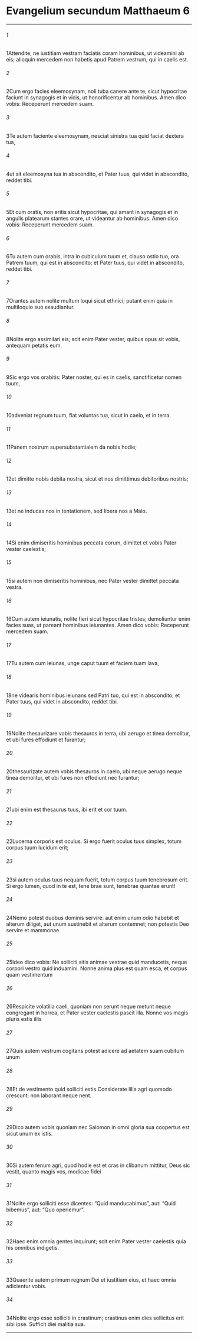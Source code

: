 
# Evangelium secundum Matthaeum 6
***
###### 1
<span class=vrs>1</span>Attendite, ne iustitiam vestram faciatis coram hominibus, ut videamini ab eis; alioquin mercedem non habetis apud Patrem vestrum, qui in caelis est.
###### 2
<span class=vrs>2</span>Cum ergo facies eleemosynam, noli tuba canere ante te, sicut hypocritae faciunt in synagogis et in vicis, ut honorificentur ab hominibus. Amen dico vobis: Receperunt mercedem suam.
###### 3
<span class=vrs>3</span>Te autem faciente eleemosynam, nesciat sinistra tua quid faciat dextera tua,
###### 4
<span class=vrs>4</span>ut sit eleemosyna tua in abscondito, et Pater tuus, qui videt in abscondito, reddet tibi.
###### 5
<span class=vrs>5</span>Et cum oratis, non eritis sicut hypocritae, qui amant in synagogis et in angulis platearum stantes orare, ut videantur ab hominibus. Amen dico vobis: Receperunt mercedem suam.
###### 6
<span class=vrs>6</span>Tu autem cum orabis, intra in cubiculum tuum et, clauso ostio tuo, ora Patrem tuum, qui est in abscondito; et Pater tuus, qui videt in abscondito, reddet tibi.
###### 7
<span class=vrs>7</span>Orantes autem nolite multum loqui sicut ethnici; putant enim quia in multiloquio suo exaudiantur.
###### 8
<span class=vrs>8</span>Nolite ergo assimilari eis; scit enim Pater vester, quibus opus sit vobis, antequam petatis eum.
###### 9
<span class=vrs>9</span>Sic ergo vos orabitis: Pater noster, qui es in caelis, sanctificetur nomen tuum,
###### 10
<span class=vrs>10</span>adveniat regnum tuum, fiat voluntas tua, sicut in caelo, et in terra.
###### 11
<span class=vrs>11</span>Panem nostrum supersubstantialem da nobis hodie;
###### 12
<span class=vrs>12</span>et dimitte nobis debita nostra, sicut et nos dimittimus debitoribus nostris;
###### 13
<span class=vrs>13</span>et ne inducas nos in tentationem, sed libera nos a Malo.
###### 14
<span class=vrs>14</span>Si enim dimiseritis hominibus peccata eorum, dimittet et vobis Pater vester caelestis;
###### 15
<span class=vrs>15</span>si autem non dimiseritis hominibus, nec Pater vester dimittet peccata vestra.
###### 16
<span class=vrs>16</span>Cum autem ieiunatis, nolite fieri sicut hypocritae tristes; demoliuntur enim facies suas, ut pareant hominibus ieiunantes. Amen dico vobis: Receperunt mercedem suam.
###### 17
<span class=vrs>17</span>Tu autem cum ieiunas, unge caput tuum et faciem tuam lava,
###### 18
<span class=vrs>18</span>ne videaris hominibus ieiunans sed Patri tuo, qui est in abscondito; et Pater tuus, qui videt in abscondito, reddet tibi.
###### 19
<span class=vrs>19</span>Nolite thesaurizare vobis thesauros in terra, ubi aerugo et tinea demolitur, et ubi fures effodiunt et furantur;
###### 20
<span class=vrs>20</span>thesaurizate autem vobis thesauros in caelo, ubi neque aerugo neque tinea demolitur, et ubi fures non effodiunt nec furantur;
###### 21
<span class=vrs>21</span>ubi enim est thesaurus tuus, ibi erit et cor tuum.
###### 22
<span class=vrs>22</span>Lucerna corporis est oculus. Si ergo fuerit oculus tuus simplex, totum corpus tuum lucidum erit;
###### 23
<span class=vrs>23</span>si autem oculus tuus nequam fuerit, totum corpus tuum tenebrosum erit. Si ergo lumen, quod in te est, tene brae sunt, tenebrae quantae erunt!
###### 24
<span class=vrs>24</span>Nemo potest duobus dominis servire: aut enim unum odio habebit et alterum diliget, aut unum sustinebit et alterum contemnet; non potestis Deo servire et mammonae.
###### 25
<span class=vrs>25</span>Ideo dico vobis: Ne solliciti sitis animae vestrae quid manducetis, neque corpori vestro quid induamini. Nonne anima plus est quam esca, et corpus quam vestimentum
###### 26
<span class=vrs>26</span>Respicite volatilia caeli, quoniam non serunt neque metunt neque congregant in horrea, et Pater vester caelestis pascit illa. Nonne vos magis pluris estis illis
###### 27
<span class=vrs>27</span>Quis autem vestrum cogitans potest adicere ad aetatem suam cubitum unum
###### 28
<span class=vrs>28</span>Et de vestimento quid solliciti estis Considerate lilia agri quomodo crescunt: non laborant neque nent.
###### 29
<span class=vrs>29</span>Dico autem vobis quoniam nec Salomon in omni gloria sua coopertus est sicut unum ex istis.
###### 30
<span class=vrs>30</span>Si autem fenum agri, quod hodie est et cras in clibanum mittitur, Deus sic vestit, quanto magis vos, modicae fidei
###### 31
<span class=vrs>31</span>Nolite ergo solliciti esse dicentes: “Quid manducabimus”, aut: “Quid bibemus”, aut: “Quo operiemur”.
###### 32
<span class=vrs>32</span>Haec enim omnia gentes inquirunt; scit enim Pater vester caelestis quia his omnibus indigetis.
###### 33
<span class=vrs>33</span>Quaerite autem primum regnum Dei et iustitiam eius, et haec omnia adicientur vobis.
###### 34
<span class=vrs>34</span>Nolite ergo esse solliciti in crastinum; crastinus enim dies sollicitus erit sibi ipse. Sufficit diei malitia sua.
***
